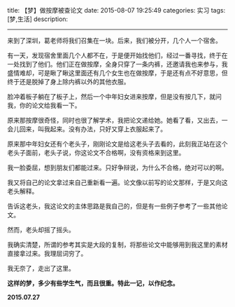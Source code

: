 title:   【梦】做按摩被查论文
date: 2015-08-07 19:25:49 
categories: 实习
tags: [梦,生活] 
description: 

---


来到了深圳，葛老师将我们召集在一块。后来，我们被分开，几个人一个宿舍。

有一天，发现宿舍里面几个人都不在，于是便开始找他们，经过一番寻找，终于在一处找到了他们。他们正在做按摩，全身只穿了一条内裤，还邀请我也来参与，我盛情难却，可是瞅了瞅这里面还有几个女生也在做按摩，于是还有点不好意思，但终于还是脱掉了身上除内裤以外的其他衣服。

脸冲着板子躺在了板子上，然后一个中年妇女进来按摩，但是没有按几下，就问我，你的论文给我看一下。

原来那按摩很奇怪，同时也很了解学术，我把论文递给她。她看了看，又出去，一会儿回来，叫我起来。没有办法，只好又穿上衣服起来了。

原来那中年妇女还有个老头子，刚刚论文是给这老头子去看的，此刻我正站在这个老头子面前，老头子说，你这论文不合格啊，没有资格来到这里。

我一脸委屈，想到朋友们都能过来。只好争辩说，为什么不合格，绝对可以的啊。

我又将自己的论文拿过来自己重新看一遍。论文像以前写的论文那样，于是又向这老头解释。  

告诉这老头，我这论文的主体思路是我自己的，但是有一些例子参考了一些其他论文。

然而，老头却摇了摇头。

我确实清楚，所谓的参考其实是大段的复制，将那些论文中能够用到我这里的素材直接拿过来。我理屈词穷了。

我无奈了，走出了这里。

**这样的梦，多少有些学生气，而且很重。特此一记，以作纪念。**

**2015.07.27**